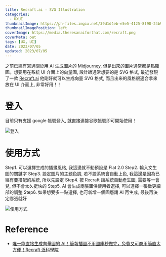 ```yaml
---
title: Recraft.ai - SVG Illustration
categories:
  - UXUI
thumbnailImage: https://ph-files.imgix.net/39d1d4eb-e5e5-4125-8f98-24b9cfa940b6.png?auto=format
thumbnailImagePosition: left
coverImage: https://media.theresanaiforthat.com/recraft.png
coverMeta: out
tags: [UX, UI]
date: 2023/07/05
updated: 2023/07/05
---
```


之前已經有寫過關於用 AI 生成圖片的 [Midjourney](http://annilla.github.io/2022/09/14/UXUI/Midjourney-AI-Art/), 但是出來的圖片通常都是點陣圖。想要用在系統 UI 介面上的向量圖, 設計師通常想要的是 SVG 格式, 最近發現了一款 [Recraft.ai](Recraft.ai) 他剛好就可以生成向量 SVG 格式, 而且出來的風格很適合拿來放在 UI 介面上, 非常好用！！

<!--more-->

# 登入

目前只有支援 google 帳號登入, 就直接連接谷歌帳號即可開始使用！

![登入](https://lh3.googleusercontent.com/pw/AJFCJaVLf3p2EaceGu9gfPNY7T2gF7Wpbx3O9iga5MGRtnyxt-WsibqPfcVQ1TNbObfGQ5b74SGxribbqctw5J4KLstYx_30IktklmW1jw91KwVl_R-B6-77gRIt3Ss_Kqspi19POBBIWX1dZOzyMLTwbQ607g=w2560-h1378-s-no?authuser=0)

# 使用方式

Step1. 可以選擇生成的插畫風格, 我這邊就不動預設是 Flat 2.0
Step2. 輸入文生圖的關鍵字
Step3. 設定圖片的主題色調, 若不設系統會自動上色, 我這邊是因為已經有要搭配的系統, 所以先設定
Step4. 按 Recraft 讓系統自動產生圖, 需要等一會兒, 但不會太久挺快的
Step5. AI 會生成兩張圖供使用者選擇, 可以選擇一張做更細部的調整
Step6. 如果想要多一點選擇, 也可新增一個圖層請 AI 再生成, 最後再決定哪張就好

![使用方式](https://lh3.googleusercontent.com/pw/AJFCJaXHuliyqP_lcwUx-Pw1ExDMvrmAdKq7TbxkfXFkYN9Hd742T6FuHVZqXLz-3qeoIDJ7NUh35BxXJQfC7es-bZMpVzc_6OxClMdtJHAYlkTuYXf50dl480hAWYmqKm0gjdFgSIHAT7UG1RZeKiBQe7dnGg=w2560-h1372-s-no?authuser=0)

# Reference

* [唯一能直接生成向量圖的 AI！簡報插圖不用圖庫秒做完，免費又可商用簡直太方便！Recraft 泛科學院](https://www.youtube.com/watch?v=YafXjy06cSw&t=104s)

